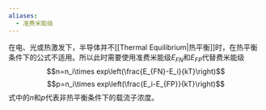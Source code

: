 ```yaml
---
aliases:
  - 准费米能级
---
```

在电、光或热激发下，半导体并不[[Thermal Equilibrium|热平衡]]时，在热平衡条件下的公式不适用。所以此时需要使用准费米能级$E_{FN}$和$E_{FP}$代替费米能级
$$n=n_i\times exp\left(\frac{E_{FN}-E_i}{kT}\right)$$
$$p=n_i\times exp\left(\frac{E_i-E_{FP}}{kT}\right)$$
式中的$n$和$p$代表非热平衡条件下的载流子浓度。